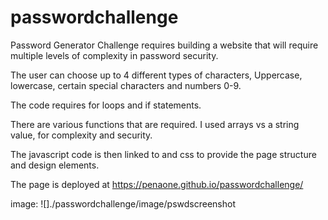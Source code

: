 # passwordchallenge

Password Generator Challenge requires building a website that will require
multiple levels of complexity in password security.

The  user can choose up to 4 different types of characters, Uppercase, lowercase, certain special characters and numbers
0-9.

The code requires for loops and if statements.

There are various functions that are required.
I used arrays vs a string value, for complexity and security.

The javascript code is then linked to <html> and css to provide the page structure and design elements.

The page is deployed at https://penaone.github.io/passwordchallenge/

image:
![]./passwordchallenge/image/pswdscreenshot

